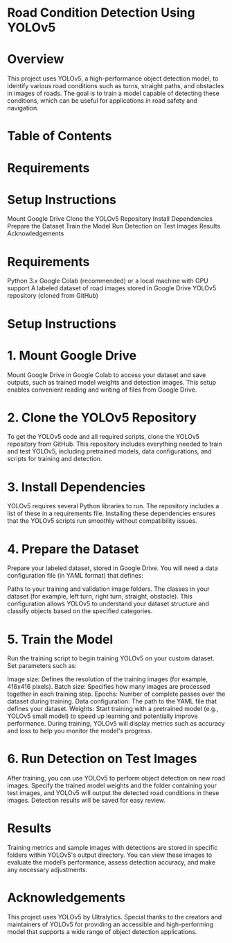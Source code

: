 # Road Condition Detection Using YOLOv5
# Overview
This project uses YOLOv5, a high-performance object detection model, to identify various road conditions such as turns, straight paths, and obstacles in images of roads. The goal is to train a model capable of detecting these conditions, which can be useful for applications in road safety and navigation.

# Table of Contents
# Requirements
# Setup Instructions
Mount Google Drive
Clone the YOLOv5 Repository
Install Dependencies
Prepare the Dataset
Train the Model
Run Detection on Test Images
Results
Acknowledgements
# Requirements
Python 3.x
Google Colab (recommended) or a local machine with GPU support
A labeled dataset of road images stored in Google Drive
YOLOv5 repository (cloned from GitHub)
# Setup Instructions
# 1. Mount Google Drive
Mount Google Drive in Google Colab to access your dataset and save outputs, such as trained model weights and detection images. This setup enables convenient reading and writing of files from Google Drive.

# 2. Clone the YOLOv5 Repository
To get the YOLOv5 code and all required scripts, clone the YOLOv5 repository from GitHub. This repository includes everything needed to train and test YOLOv5, including pretrained models, data configurations, and scripts for training and detection.

# 3. Install Dependencies
YOLOv5 requires several Python libraries to run. The repository includes a list of these in a requirements file. Installing these dependencies ensures that the YOLOv5 scripts run smoothly without compatibility issues.

# 4. Prepare the Dataset
Prepare your labeled dataset, stored in Google Drive. You will need a data configuration file (in YAML format) that defines:

Paths to your training and validation image folders.
The classes in your dataset (for example, left turn, right turn, straight, obstacle). This configuration allows YOLOv5 to understand your dataset structure and classify objects based on the specified categories.
# 5. Train the Model
Run the training script to begin training YOLOv5 on your custom dataset. Set parameters such as:

Image size: Defines the resolution of the training images (for example, 416x416 pixels).
Batch size: Specifies how many images are processed together in each training step.
Epochs: Number of complete passes over the dataset during training.
Data configuration: The path to the YAML file that defines your dataset.
Weights: Start training with a pretrained model (e.g., YOLOv5 small model) to speed up learning and potentially improve performance.
During training, YOLOv5 will display metrics such as accuracy and loss to help you monitor the model's progress.

# 6. Run Detection on Test Images
After training, you can use YOLOv5 to perform object detection on new road images. Specify the trained model weights and the folder containing your test images, and YOLOv5 will output the detected road conditions in these images. Detection results will be saved for easy review.

# Results
Training metrics and sample images with detections are stored in specific folders within YOLOv5's output directory. You can view these images to evaluate the model’s performance, assess detection accuracy, and make any necessary adjustments.

# Acknowledgements
This project uses YOLOv5 by Ultralytics. Special thanks to the creators and maintainers of YOLOv5 for providing an accessible and high-performing model that supports a wide range of object detection applications.
